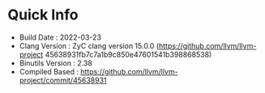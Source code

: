 # Quick Info
* Build Date : 2022-03-23
* Clang Version : ZyC clang version 15.0.0 (https://github.com/llvm/llvm-project 45638931fb7c7a1b9c850e47601541b398868538)
* Binutils Version : 2.38
* Compiled Based : https://github.com/llvm/llvm-project/commit/45638931

